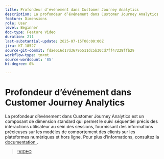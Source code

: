 ```yaml
---
title: Profondeur d’événement dans Customer Journey Analytics
description: La profondeur d’événement dans Customer Journey Analytics est un composant de dimension standard qui permet le suivi séquentiel précis des interactions utilisateur au sein des sessions, fournissant des informations précieuses sur les modèles de comportement des clients sur les plateformes numériques et hors ligne.
feature: Dimensions
role: User
level: Beginner
doc-type: Feature Video
duration: 211
last-substantial-update: 2025-07-15T00:00:00Z
jira: KT-18527
source-git-commit: fdae616d17d36795511dc5b30cd7ff47228ffb29
workflow-type: tm+mt
source-wordcount: '85'
ht-degree: 0%

---
```



# Profondeur d’événement dans Customer Journey Analytics

La profondeur d’événement dans Customer Journey Analytics est un composant de dimension standard qui permet le suivi séquentiel précis des interactions utilisateur au sein des sessions, fournissant des informations précieuses sur les modèles de comportement des clients sur les plateformes numériques et hors ligne. Pour plus d’informations, consultez la [ documentation ](https://experienceleague.adobe.com/fr/docs/analytics-platform/using/cja-dataviews/component-reference#standard-dimensions).

>[!VIDEO](https://video.tv.adobe.com/v/3464853/?learn=on&enablevpops&captions=fre_fr)
